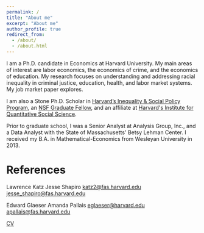 ```yaml
---
permalink: /
title: "About me"
excerpt: "About me"
author_profile: true
redirect_from: 
  - /about/
  - /about.html
---
```


I am a Ph.D. candidate in Economics at Harvard University. My main areas of interest are labor economics, the economics of crime, and the economics of education. My research focuses on understanding and addressing racial inequality in criminal justice, education, health, and labor market systems. My job market paper explores.

I am also a Stone Ph.D. Scholar in [Harvard’s Inequality & Social Policy Program](https://inequality.hks.harvard.edu), an [NSF Graduate Fellow](https://www.nsfgrfp.org), and an affiliate at [Harvard's Institute for Quantitative Social Science](https://www.iq.harvard.edu/about).

Prior to graduate school, I was a Senior Analyst at Analysis Group, Inc., and a Data Analyst with the State of Massachusetts' Betsy Lehman Center. I received my B.A. in Mathematical-Economics from Wesleyan University in 2013.

References
======

Lawrence Katz                                     Jesse Shapiro
[katz2@fas.harvard.edu](katz2@fas.harvard.edu)                             [jesse_shapiro@fas.harvard.edu](jesse_shapiro@fas.harvard.edu)

Edward Glaeser                                    Amanda Pallais
[eglaeser@harvard.edu](eglaeser@harvard.edu)                              [apallais@fas.harvard.edu](apallais@fas.harvard.edu)


[CV](https://romaineacampbell.github.io/files/Campbell2023_AcademicCV.pdf)


